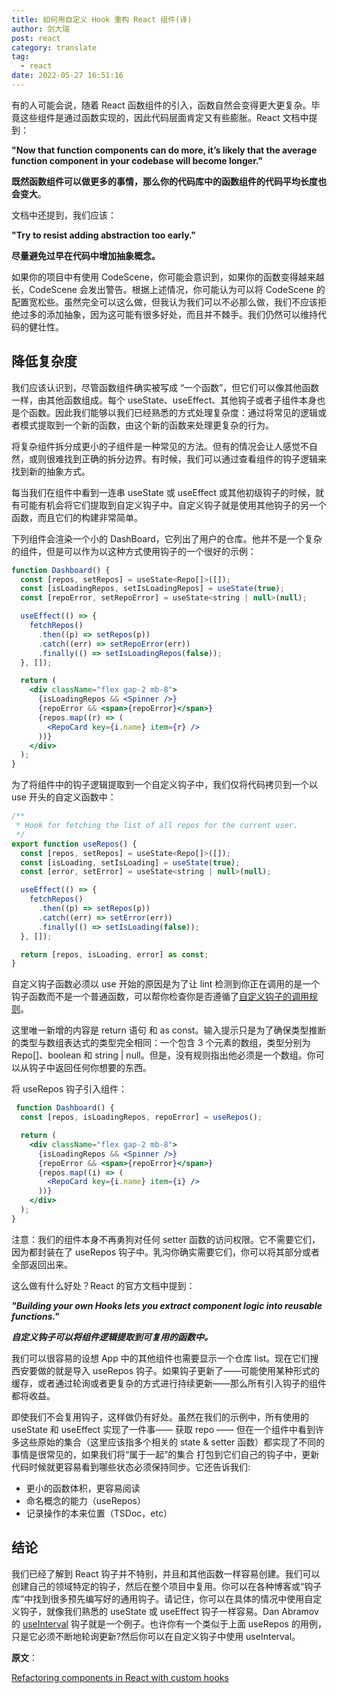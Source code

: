 ```yaml
---
title: 如何用自定义 Hook 重构 React 组件(译)
author: 剑大瑞
post: react
category: translate
tag:
  - react
date: 2022-05-27 16:51:16
---
```


有的人可能会说，随着 React 函数组件的引入，函数自然会变得更大更复杂。毕竟这些组件是通过函数实现的，因此代码层面肯定又有些膨胀。React 文档中提到：

**"Now that function components can do more, it’s likely that the average function component in your codebase will become longer."**

**既然函数组件可以做更多的事情，那么你的代码库中的函数组件的代码平均长度也会变大**。

文档中还提到，我们应该：

**"Try to resist adding abstraction too early."**

**尽量避免过早在代码中增加抽象概念。**

如果你的项目中有使用 CodeScene，你可能会意识到，如果你的函数变得越来越长，CodeScene 会发出警告。根据上述情况，你可能认为可以将 CodeScene 的配置宽松些。虽然完全可以这么做，但我认为我们可以不必那么做，我们不应该拒绝过多的添加抽象，因为这可能有很多好处，而且并不棘手。我们仍然可以维持代码的健壮性。

## 降低复杂度

我们应该认识到，尽管函数组件确实被写成 “一个函数”，但它们可以像其他函数一样，由其他函数组成。每个 useState、useEffect、其他钩子或者子组件本身也是个函数。因此我们能够以我们已经熟悉的方式处理复杂度：通过将常见的逻辑或者模式提取到一个新的函数，由这个新的函数来处理更复杂的行为。

将复杂组件拆分成更小的子组件是一种常见的方法。但有的情况会让人感觉不自然，或则很难找到正确的拆分边界。有时候，我们可以通过查看组件的钩子逻辑来找到新的抽象方式。

每当我们在组件中看到一连串 useState 或 useEffect 或其他初级钩子的时候，就有可能有机会将它们提取到自定义钩子中。自定义钩子就是使用其他钩子的另一个函数，而且它们的构建非常简单。

下列组件会渲染一个小的 DashBoard，它列出了用户的仓库。他并不是一个复杂的组件，但是可以作为以这种方式使用钩子的一个很好的示例：

```jsx
function Dashboard() {
  const [repos, setRepos] = useState<Repo[]>([]);
  const [isLoadingRepos, setIsLoadingRepos] = useState(true);
  const [repoError, setRepoError] = useState<string | null>(null);

  useEffect(() => {
    fetchRepos()
      .then((p) => setRepos(p))
      .catch((err) => setRepoError(err))
      .finally(() => setIsLoadingRepos(false));
  }, []);

  return (
    <div className="flex gap-2 mb-8">
      {isLoadingRepos && <Spinner />}
      {repoError && <span>{repoError}</span>}
      {repos.map((r) => (
        <RepoCard key={i.name} item={r} />
      ))}
    </div>
  );
}
```

为了将组件中的钩子逻辑提取到一个自定义钩子中，我们仅将代码拷贝到一个以 use 开头的自定义函数中：

```jsx
/**
 * Hook for fetching the list of all repos for the current user.
 */
export function useRepos() {
  const [repos, setRepos] = useState<Repo[]>([]);
  const [isLoading, setIsLoading] = useState(true);
  const [error, setError] = useState<string | null>(null);

  useEffect(() => {
    fetchRepos()
      .then((p) => setRepos(p))
      .catch((err) => setError(err))
      .finally(() => setIsLoading(false));
  }, []);

  return [repos, isLoading, error] as const;
}
```

自定义钩子函数必须以 use 开始的原因是为了让 lint 检测到你正在调用的是一个钩子函数而不是一个普通函数，可以帮你检查你是否遵循了[自定义钩子的调用规则](https://reactjs.org/docs/hooks-rules.html)。

这里唯一新增的内容是 return 语句 和 as const。输入提示只是为了确保类型推断的类型与数组表达式的类型完全相同：一个包含 3 个元素的数组，类型分别为 Repo[]、boolean 和 string | null。但是，没有规则指出他必须是一个数组。你可以从钩子中返回任何你想要的东西。

将 useRepos 钩子引入组件：

```jsx
 function Dashboard() {
  const [repos, isLoadingRepos, repoError] = useRepos();

  return (
    <div className="flex gap-2 mb-8">
      {isLoadingRepos && <Spinner />}
      {repoError && <span>{repoError}</span>}
      {repos.map((i) => (
        <RepoCard key={i.name} item={i} />
      ))}
    </div>
  );
}
```

注意：我们的组件本身不再勇狗对任何 setter 函数的访问权限。它不需要它们，因为都封装在了 useRepos 钩子中。乳沟你确实需要它们，你可以将其部分或者全部返回出来。

这么做有什么好处？React 的官方文档中提到：

***"Building your own Hooks lets you extract component logic into reusable functions."***

***自定义钩子可以将组件逻辑提取到可复用的函数中。***

我们可以很容易的设想 App 中的其他组件也需要显示一个仓库 list。现在它们搜西安要做的就是导入 useRepos 钩子。如果钩子更新了——可能使用某种形式的缓存，或者通过轮询或者更复杂的方式进行持续更新——那么所有引入钩子的组件都将收益。

即使我们不会复用钩子，这样做仍有好处。虽然在我们的示例中，所有使用的 useState 和 useEffect 实现了一件事—— 获取 repo —— 但在一个组件中看到许多这些原始的集合（这里应该指多个相关的 state & setter 函数）都实现了不同的事情是很常见的，如果我们将“属于一起”的集合 打包到它们自己的钩子中，更新代码时候就更容易看到哪些状态必须保持同步。它还告诉我们:

- 更小的函数体积，更容易阅读
- 命名概念的能力（useRepos）
- 记录操作的本来位置（TSDoc，etc）

## 结论

我们已经了解到 React 钩子并不特别，并且和其他函数一样容易创建。我们可以创建自己的领域特定的钩子，然后在整个项目中复用。你可以在各种博客或“钩子库”中找到很多预先编写好的通用钩子。请记住，你可以在具体的情况中使用自定义钩子，就像我们熟悉的 useState 或 useEffect 钩子一样容易。Dan Abramov 的 [useInterval](https://overreacted.io/making-setinterval-declarative-with-react-hooks/) 钩子就是一个例子。也许你有一个类似于上面 useRepos 的用例，只是它必须不断地轮询更新?然后你可以在自定义钩子中使用 useInterval。

**原文**：

[Refactoring components in React with custom hooks](https://codescene.com/engineering-blog/refactoring-components-in-react-with-custom-hooks)


